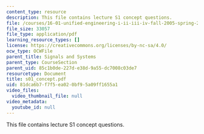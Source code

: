```yaml
---
content_type: resource
description: This file contains lecture S1 concept questions.
file: /courses/16-01-unified-engineering-i-ii-iii-iv-fall-2005-spring-2006/81dca6b7f7f5ea020bf95a09ff1655a1_s01_concept.pdf
file_size: 33057
file_type: application/pdf
learning_resource_types: []
license: https://creativecommons.org/licenses/by-nc-sa/4.0/
ocw_type: OCWFile
parent_title: Signals and Systems
parent_type: CourseSection
parent_uid: 85c1b0de-227d-e38d-9a55-dc7008c03de7
resourcetype: Document
title: s01_concept.pdf
uid: 81dca6b7-f7f5-ea02-0bf9-5a09ff1655a1
video_files:
  video_thumbnail_file: null
video_metadata:
  youtube_id: null
---
```

This file contains lecture S1 concept questions.